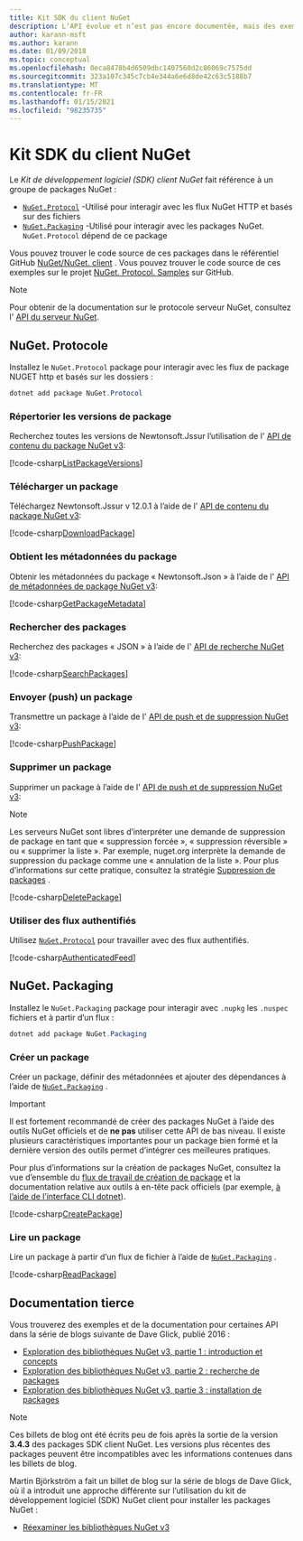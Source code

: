 ```yaml
---
title: Kit SDK du client NuGet
description: L’API évolue et n’est pas encore documentée, mais des exemples sont disponibles sur le blog de Dave Glick.
author: karann-msft
ms.author: karann
ms.date: 01/09/2018
ms.topic: conceptual
ms.openlocfilehash: 0eca8478b4d6509dbc1407560d2c86069c7575dd
ms.sourcegitcommit: 323a107c345c7cb4e344a6e6d8de42c63c5188b7
ms.translationtype: MT
ms.contentlocale: fr-FR
ms.lasthandoff: 01/15/2021
ms.locfileid: "98235735"
---
```

# <a name="nuget-client-sdk"></a>Kit SDK du client NuGet

Le *Kit de développement logiciel (SDK) client NuGet* fait référence à un groupe de packages NuGet :

* [`NuGet.Protocol`](https://www.nuget.org/packages/NuGet.Protocol) -Utilisé pour interagir avec les flux NuGet HTTP et basés sur des fichiers
* [`NuGet.Packaging`](https://www.nuget.org/packages/NuGet.Packaging) -Utilisé pour interagir avec les packages NuGet. `NuGet.Protocol` dépend de ce package

Vous pouvez trouver le code source de ces packages dans le référentiel GitHub [NuGet/NuGet. client](https://github.com/NuGet/NuGet.Client) .
Vous pouvez trouver le code source de ces exemples sur le projet [NuGet. Protocol. Samples](https://github.com/NuGet/Samples/tree/master/NuGetProtocolSamples) sur GitHub.

> [!Note]
> Pour obtenir de la documentation sur le protocole serveur NuGet, consultez l' [API du serveur NuGet](~/api/overview.md).

## <a name="nugetprotocol"></a>NuGet. Protocole

Installez le `NuGet.Protocol` package pour interagir avec les flux de package NUGET http et basés sur les dossiers :

```ps1
dotnet add package NuGet.Protocol
```

### <a name="list-package-versions"></a>Répertorier les versions de package

Recherchez toutes les versions de Newtonsoft.Jssur l’utilisation de l' [API de contenu du package NuGet v3](../api/package-base-address-resource.md#enumerate-package-versions):

[!code-csharp[ListPackageVersions](~/../nuget-samples/NuGetProtocolSamples/Program.cs?name=ListPackageVersions)]

### <a name="download-a-package"></a>Télécharger un package

Téléchargez Newtonsoft.Jssur v 12.0.1 à l’aide de l' [API de contenu du package NuGet v3](../api/package-base-address-resource.md):

[!code-csharp[DownloadPackage](~/../nuget-samples/NuGetProtocolSamples/Program.cs?name=DownloadPackage)]

### <a name="get-package-metadata"></a>Obtient les métadonnées du package

Obtenir les métadonnées du package « Newtonsoft.Json » à l’aide de l' [API de métadonnées de package NuGet v3](../api/registration-base-url-resource.md):

[!code-csharp[GetPackageMetadata](~/../nuget-samples/NuGetProtocolSamples/Program.cs?name=GetPackageMetadata)]

### <a name="search-packages"></a>Rechercher des packages

Recherchez des packages « JSON » à l’aide de l' [API de recherche NuGet v3](../api/search-query-service-resource.md):

[!code-csharp[SearchPackages](~/../nuget-samples/NuGetProtocolSamples/Program.cs?name=SearchPackages)]

### <a name="push-a-package"></a>Envoyer (push) un package

Transmettre un package à l’aide de l' [API de push et de suppression NuGet v3](../api/package-publish-resource.md):

[!code-csharp[PushPackage](~/../nuget-samples/NuGetProtocolSamples/Program.cs?name=PushPackage)]

### <a name="delete-a-package"></a>Supprimer un package

Supprimer un package à l’aide de l' [API de push et de suppression NuGet v3](../api/package-publish-resource.md):

> [!Note]
> Les serveurs NuGet sont libres d’interpréter une demande de suppression de package en tant que « suppression forcée », « suppression réversible » ou « supprimer la liste ».
> Par exemple, nuget.org interprète la demande de suppression du package comme une « annulation de la liste ». Pour plus d’informations sur cette pratique, consultez la stratégie [Suppression de packages](../nuget-org/policies/deleting-packages.md) .

[!code-csharp[DeletePackage](~/../nuget-samples/NuGetProtocolSamples/Program.cs?name=DeletePackage)]

### <a name="work-with-authenticated-feeds"></a>Utiliser des flux authentifiés

Utilisez [`NuGet.Protocol`](https://www.nuget.org/packages/NuGet.Protocol) pour travailler avec des flux authentifiés.

[!code-csharp[AuthenticatedFeed](~/../nuget-samples/NuGetProtocolSamples/Program.cs?name=AuthenticatedFeed)]

## <a name="nugetpackaging"></a>NuGet. Packaging

Installez le `NuGet.Packaging` package pour interagir avec `.nupkg` les `.nuspec` fichiers et à partir d’un flux :

```ps1
dotnet add package NuGet.Packaging
```

### <a name="create-a-package"></a>Créer un package

Créer un package, définir des métadonnées et ajouter des dépendances à l’aide de [`NuGet.Packaging`](https://www.nuget.org/packages/NuGet.Packaging) .

> [!IMPORTANT]
> Il est fortement recommandé de créer des packages NuGet à l’aide des outils NuGet officiels et de **ne pas** utiliser cette API de bas niveau. Il existe plusieurs caractéristiques importantes pour un package bien formé et la dernière version des outils permet d’intégrer ces meilleures pratiques.
> 
> Pour plus d’informations sur la création de packages NuGet, consultez la vue d’ensemble du [flux de travail de création de package](../create-packages/overview-and-workflow.md) et la documentation relative aux outils à en-tête pack officiels (par exemple, [à l’aide de l’interface CLI dotnet](../create-packages/creating-a-package-dotnet-cli.md)).

[!code-csharp[CreatePackage](~/../nuget-samples/NuGetProtocolSamples/Program.cs?name=CreatePackage)]

### <a name="read-a-package"></a>Lire un package

Lire un package à partir d’un flux de fichier à l’aide de [`NuGet.Packaging`](https://www.nuget.org/packages/NuGet.Packaging) .

[!code-csharp[ReadPackage](~/../nuget-samples/NuGetProtocolSamples/Program.cs?name=ReadPackage)]

## <a name="third-party-documentation"></a>Documentation tierce

Vous trouverez des exemples et de la documentation pour certaines API dans la série de blogs suivante de Dave Glick, publié 2016 :

- [Exploration des bibliothèques NuGet v3, partie 1 : introduction et concepts](http://daveaglick.com/posts/exploring-the-nuget-v3-libraries-part-1)
- [Exploration des bibliothèques NuGet v3, partie 2 : recherche de packages](http://daveaglick.com/posts/exploring-the-nuget-v3-libraries-part-2)
- [Exploration des bibliothèques NuGet v3, partie 3 : installation de packages](http://daveaglick.com/posts/exploring-the-nuget-v3-libraries-part-3)

> [!Note]
> Ces billets de blog ont été écrits peu de fois après la sortie de la version **3.4.3** des packages SDK client NuGet.
> Les versions plus récentes des packages peuvent être incompatibles avec les informations contenues dans les billets de blog.

Martin Björkström a fait un billet de blog sur la série de blogs de Dave Glick, où il a introduit une approche différente sur l’utilisation du kit de développement logiciel (SDK) NuGet client pour installer les packages NuGet :

- [Réexaminer les bibliothèques NuGet v3](https://martinbjorkstrom.com/posts/2018-09-19-revisiting-nuget-client-libraries)
